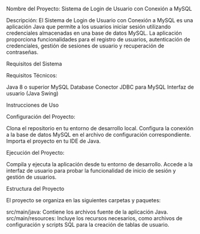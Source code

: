 Nombre del Proyecto: Sistema de Login de Usuario con Conexión a MySQL


Descripción:
El Sistema de Login de Usuario con Conexión a MySQL es una aplicación Java que permite a los usuarios iniciar sesión utilizando credenciales almacenadas en una base de datos MySQL. La aplicación proporciona funcionalidades para el registro de usuarios, autenticación de credenciales, gestión de sesiones de usuario y recuperación de contraseñas.


Requisitos del Sistema

Requisitos Técnicos:


Java 8 o superior
MySQL Database
Conector JDBC para MySQL
Interfaz de usuario (Java Swing)

Instrucciones de Uso

Configuración del Proyecto:


Clona el repositorio en tu entorno de desarrollo local.
Configura la conexión a la base de datos MySQL en el archivo de configuración correspondiente.
Importa el proyecto en tu IDE de Java.

Ejecución del Proyecto:


Compila y ejecuta la aplicación desde tu entorno de desarrollo.
Accede a la interfaz de usuario para probar la funcionalidad de inicio de sesión y gestión de usuarios.

Estructura del Proyecto

El proyecto se organiza en las siguientes carpetas y paquetes:


src/main/java: Contiene los archivos fuente de la aplicación Java.
src/main/resources: Incluye los recursos necesarios, como archivos de configuración y scripts SQL para la creación de tablas de usuario.
